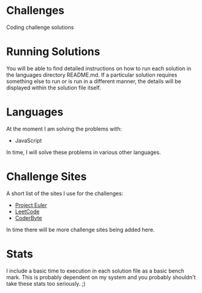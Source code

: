 # Challenges

Coding challenge solutions

# Running Solutions
You will be able to find detailed instructions on how to run each solution
in the languages directory README.md. If a particular solution requires
something else to run or is run in a different manner, the details will be
displayed within the solution file itself.

# Languages
At the moment I am solving the problems with:

- JavaScript

In time, I will solve these problems in various other languages.

# Challenge Sites
A short list of the sites I use for the challenges:

- [Project Euler](https://projecteuler.net)
- [LeetCode](https://leetcode.com)
- [CoderByte](https://www.coderbyte.com)

In time there will be more challenge sites being added here.

# Stats
I include a basic time to execution in each solution file as a basic bench
mark. This is probably dependent on my system and you probably shouldn't 
take these stats too seriously. ;)
